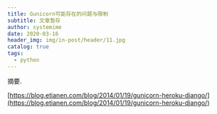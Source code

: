 ```yaml
---
title: Gunicorn可能存在的问题与限制
subtitle: 文章暂存
author: systemime
date: 2020-03-16
header_img: img/in-post/header/11.jpg
catalog: true
tags:
  - python
---
```

摘要.

<!-- more -->
[https://blog.etianen.com/blog/2014/01/19/gunicorn-heroku-django/](https://blog.etianen.com/blog/2014/01/19/gunicorn-heroku-django/)
